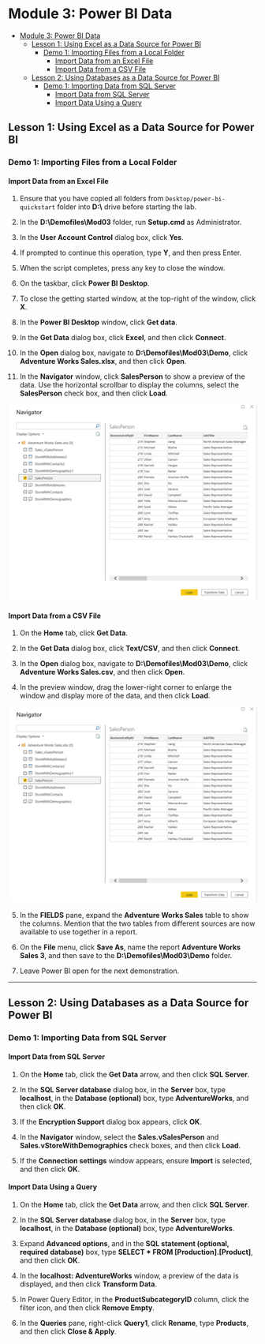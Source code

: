 # Module 3: Power BI Data

- [Module 3: Power BI Data](#module-3-power-bi-data)
  - [Lesson 1: Using Excel as a Data Source for Power BI](#lesson-1-using-excel-as-a-data-source-for-power-bi)
    - [Demo 1: Importing Files from a Local Folder](#demo-1-importing-files-from-a-local-folder)
      - [Import Data from an Excel File](#import-data-from-an-excel-file)
      - [Import Data from a CSV File](#import-data-from-a-csv-file)
  - [Lesson 2: Using Databases as a Data Source for Power BI](#lesson-2-using-databases-as-a-data-source-for-power-bi)
    - [Demo 1: Importing Data from SQL Server](#demo-1-importing-data-from-sql-server)
      - [Import Data from SQL Server](#import-data-from-sql-server)
      - [Import Data Using a Query](#import-data-using-a-query)


## Lesson 1: Using Excel as a Data Source for Power BI

### Demo 1: Importing Files from a Local Folder

#### Import Data from an Excel File

1. Ensure that you have copied all folders from `Desktop/power-bi-quickstart` folder into **D:\\** drive before starting the lab.

2. In the **D:\\Demofiles\\Mod03** folder, run **Setup.cmd** as Administrator.

3. In the **User Account Control** dialog box, click **Yes**.

4. If prompted to continue this operation, type **Y**, and then press Enter.

5. When the script completes, press any key to close the window.

6. On the taskbar, click **Power BI Desktop**.

7. To close the getting started window, at the top-right of the window, click **X**.

8. In the **Power BI Desktop** window, click **Get data**.

9. In the **Get Data** dialog box, click **Excel**, and then click **Connect**.

10. In the **Open** dialog box, navigate to **D:\\Demofiles\\Mod03\\Demo**, click **Adventure Works Sales.xlsx**, and then click **Open**.

11. In the **Navigator** window, click **SalesPerson** to show a preview of the data. Use the horizontal scrollbar to display the columns, select the **SalesPerson** check box, and then click **Load**.

![](./images/24.png)

#### Import Data from a CSV File

1. On the **Home** tab, click **Get Data**.

2. In the **Get Data** dialog box, click **Text/CSV**, and then click **Connect**.

3. In the **Open** dialog box, navigate to **D:\\Demofiles\\Mod03\\Demo**, click **Adventure Works Sales.csv**, and then click **Open**.

4. In the preview window, drag the lower-right corner to enlarge the window and display more of the data, and then click **Load**.

![](./images/24.png)


5. In the **FIELDS** pane, expand the **Adventure Works Sales** table to show the columns. Mention that the two tables from different sources are now available to use together in a report.

6. On the **File** menu, click **Save As**, name the report **Adventure Works Sales 3**, and then save to the **D:\\Demofiles\\Mod03\\Demo** folder.

7. Leave Power BI open for the next demonstration.


---

## Lesson 2: Using Databases as a Data Source for Power BI

### Demo 1: Importing Data from SQL Server

#### Import Data from SQL Server

1. On the **Home** tab, click the **Get Data** arrow, and then click **SQL Server**.

2. In the **SQL Server database** dialog box, in the **Server** box, type **localhost**, in the **Database (optional)** box, type **AdventureWorks**, and then click **OK**.

3. If the **Encryption Support** dialog box appears, click **OK**.

4. In the **Navigator** window, select the **Sales.vSalesPerson** and **Sales.vStoreWithDemographics** check boxes, and then click **Load**.

5. If the **Connection settings** window appears, ensure **Import** is selected, and then click **OK**.

#### Import Data Using a Query

1. On the **Home** tab, click the **Get Data** arrow, and then click **SQL Server**.

2. In the **SQL Server database** dialog box, in the **Server** box, type **localhost**, in the **Database (optional)** box, type **AdventureWorks**.

3. Expand **Advanced options**, and in the **SQL statement (optional, required database)** box, type **SELECT * FROM [Production].[Product]**, and then click **OK**.

4. In the **localhost: AdventureWorks** window, a preview of the data is displayed, and then click **Transform Data**.

5. In Power Query Editor, in the **ProductSubcategoryID** column, click the filter icon, and then click **Remove Empty**.

6. In the **Queries** pane, right-click **Query1**, click **Rename**, type **Products**, and then click **Close & Apply**.
